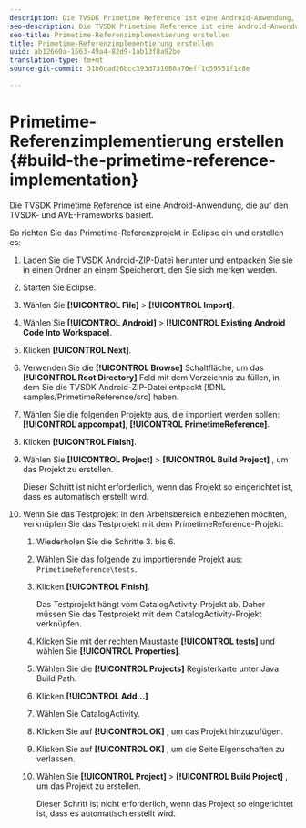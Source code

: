 ```yaml
---
description: Die TVSDK Primetime Reference ist eine Android-Anwendung, die auf den TVSDK- und AVE-Frameworks basiert.
seo-description: Die TVSDK Primetime Reference ist eine Android-Anwendung, die auf den TVSDK- und AVE-Frameworks basiert.
seo-title: Primetime-Referenzimplementierung erstellen
title: Primetime-Referenzimplementierung erstellen
uuid: ab12660a-1563-49a4-82d9-1ab13f8a92be
translation-type: tm+mt
source-git-commit: 31b6cad26bcc393d731080a70eff1c59551f1c8e

---
```



# Primetime-Referenzimplementierung erstellen {#build-the-primetime-reference-implementation}

Die TVSDK Primetime Reference ist eine Android-Anwendung, die auf den TVSDK- und AVE-Frameworks basiert.

So richten Sie das Primetime-Referenzprojekt in Eclipse ein und erstellen es:

1. Laden Sie die TVSDK Android-ZIP-Datei herunter und entpacken Sie sie in einen Ordner an einem Speicherort, den Sie sich merken werden.
1. Starten Sie Eclipse.
1. Wählen Sie **[!UICONTROL File]** > **[!UICONTROL Import]**.
1. Wählen Sie **[!UICONTROL Android]** > **[!UICONTROL Existing Android Code Into Workspace]**.
1. Klicken **[!UICONTROL Next]**.
1. Verwenden Sie die **[!UICONTROL Browse]** Schaltfläche, um das **[!UICONTROL Root Directory]** Feld mit dem Verzeichnis zu füllen, in dem Sie die TVSDK Android-ZIP-Datei entpackt [!DNL samples/PrimetimeReference/src] haben.
1. Wählen Sie die folgenden Projekte aus, die importiert werden sollen: **[!UICONTROL appcompat]**, **[!UICONTROL PrimetimeReference]**.
1. Klicken **[!UICONTROL Finish]**.
1. Wählen Sie **[!UICONTROL Project]** > **[!UICONTROL Build Project]** , um das Projekt zu erstellen.

   Dieser Schritt ist nicht erforderlich, wenn das Projekt so eingerichtet ist, dass es automatisch erstellt wird.
1. Wenn Sie das Testprojekt in den Arbeitsbereich einbeziehen möchten, verknüpfen Sie das Testprojekt mit dem PrimetimeReference-Projekt:
   1. Wiederholen Sie die Schritte 3. bis 6.
   1. Wählen Sie das folgende zu importierende Projekt aus: `PrimetimeReference\tests`.
   1. Klicken **[!UICONTROL Finish]**.

      Das Testprojekt hängt vom CatalogActivity-Projekt ab. Daher müssen Sie das Testprojekt mit dem CatalogActivity-Projekt verknüpfen.
   1. Klicken Sie mit der rechten Maustaste **[!UICONTROL tests]** und wählen Sie **[!UICONTROL Properties]**.
   1. Wählen Sie die **[!UICONTROL Projects]** Registerkarte unter Java Build Path.
   1. Klicken **[!UICONTROL Add...]**
   1. Wählen Sie CatalogActivity.
   1. Klicken Sie auf **[!UICONTROL OK]** , um das Projekt hinzuzufügen.
   1. Klicken Sie auf **[!UICONTROL OK]** , um die Seite Eigenschaften zu verlassen.
   1. Wählen Sie **[!UICONTROL Project]** > **[!UICONTROL Build Project]** , um das Projekt zu erstellen.

      Dieser Schritt ist nicht erforderlich, wenn das Projekt so eingerichtet ist, dass es automatisch erstellt wird.
